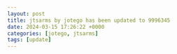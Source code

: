 ```yaml
---
layout: post
title: jtsarms by jotego has been updated to 9996345
date: 2024-03-15 17:26:22 +0000
categories: [jotego, jtsarms]
tags: [update]
---
```


